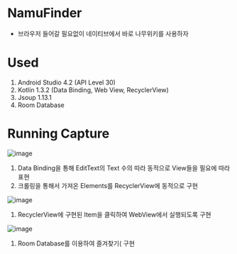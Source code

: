 # NamuFinder
  - 브라우저 들어갈 필요없이 네이티브에서 바로 나무위키를 사용하자

# Used
  1. Android Studio 4.2 (API Level 30)
  2. Kotlin 1.3.2 (Data Binding, Web View, RecyclerView)
  3. Jsoup 1.13.1
  4. Room Database
  
# Running Capture
![image](https://user-images.githubusercontent.com/65227900/114378337-93c42c80-9bc2-11eb-85f4-7e41bc2e1252.png)
  1. Data Binding을 통해 EditText의 Text 수의 따라 동적으로 View들을 필요에 따라 표현
  2. 크롤링을 통해서 가져온 Elements를 RecyclerView에 동적으로 구현

![image](https://user-images.githubusercontent.com/65227900/114378653-e30a5d00-9bc2-11eb-801d-958304d7352c.png)
  1. RecyclerView에 구현된 Item을 클릭하여 WebView에서 실행되도록 구현
 
![image](https://user-images.githubusercontent.com/65227900/114378991-3e3c4f80-9bc3-11eb-8e87-304a1d0de66e.png)
  1. Room Database를 이용하여 즐겨찾기( 구현
 
